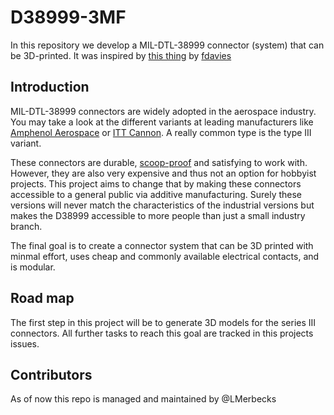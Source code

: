 # D38999-3MF
In this repository we develop a MIL-DTL-38999 connector (system) that can be 3D-printed. It was inspired by [this thing](https://www.thingiverse.com/thing:3129731) by [fdavies](https://www.thingiverse.com/fdavies/designs)

## Introduction

MIL-DTL-38999 connectors are widely adopted in the aerospace industry. You may take a look at the different variants at leading manufacturers like [Amphenol Aerospace](https://www.amphenol-aerospace.com/products/mil-dtl-38999-connectors) or [ITT Cannon](https://www.ittcannon.com/38999-style). A really common type is the type III variant.

These connectors are durable, [scoop-proof](https://www.microwaves101.com/encyclopedias/scoop-proof-connectors) and satisfying to work with. However, they are also very expensive and thus not an option for hobbyist projects. This project aims to change that by making these connectors accessible to a general public via additive manufacturing. Surely these versions will never match the characteristics of the industrial versions but makes the D38999 accessible to more people than just a small industry branch. 

The final goal is to create a connector system that can be 3D printed with minmal effort, uses cheap and commonly available electrical contacts, and is modular. 

## Road map

The first step in this project will be to generate 3D models for the series III connectors. All further tasks to reach this goal are tracked in this projects issues. 

## Contributors

As of now this repo is managed and maintained by @LMerbecks
